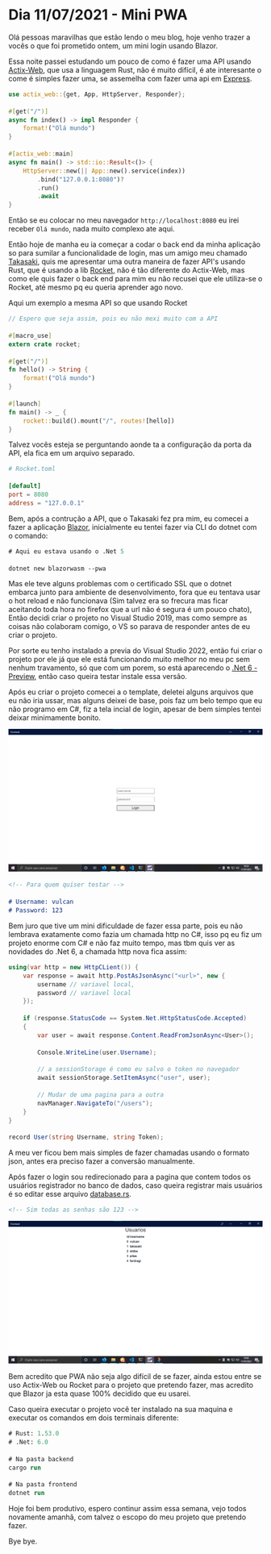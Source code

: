 # Dia 11/07/2021 - Mini PWA

Olá pessoas maravilhas que estão lendo o meu blog, hoje venho trazer a vocês o que foi prometido ontem, um mini login usando Blazor.

Essa noite passei estudando um pouco de como é fazer uma API usando [Actix-Web](https://github.com/actix/actix-web), que usa a linguagem Rust, não é muito difícil, é ate interesante o come é simples fazer uma, se assemelha com fazer uma api em [Express](https://github.com/expressjs/express).

```rust
use actix_web::{get, App, HttpServer, Responder};

#[get("/")]
async fn index() -> impl Responder {
    format!("Olá mundo")
}

#[actix_web::main]
async fn main() -> std::io::Result<()> {
    HttpServer::new(|| App::new().service(index))
        .bind("127.0.0.1:8080")?
        .run()
        .await
}
```

Então se eu colocar no meu navegador `http://localhost:8080` eu irei receber `Olá mundo`, nada muito complexo ate aqui.

Então hoje de manha eu ia começar a codar o back end da minha aplicação so para sumilar a funcionalidade de login, mas um amigo meu chamado [Takasaki](https://github.com/Takasakiii), quis me apresentar uma outra maneira de fazer API's usando Rust, que é usando a lib [Rocket](https://github.com/SergioBenitez/Rocket), não é tão diferente do Actix-Web, mas como ele quis fazer o back end para mim eu não recusei que ele utiliza-se o Rocket, até mesmo pq eu queria aprender ago novo.

Aqui um exemplo a mesma API so que usando Rocket

```rust
// Espero que seja assim, pois eu não mexi muito com a API

#[macro_use]
extern crate rocket;

#[get("/")]
fn hello() -> String {
    format!("Olá mundo")
}

#[launch]
fn main() -> _ {
    rocket::build().mount("/", routes![hello])
}
```

Talvez vocês esteja se perguntando aonde ta a configuração da porta da API, ela fica em um arquivo separado.

```toml
# Rocket.toml

[default]
port = 8080
address = "127.0.0.1"
```

Bem, após a contrução a API, que o Takasaki fez pra mim, eu comecei a fazer a aplicação [Blazor](https://dotnet.microsoft.com/apps/aspnet/web-apps/blazor), inicialmente eu tentei fazer via CLI do dotnet com o comando:

```ps
# Aqui eu estava usando o .Net 5

dotnet new blazorwasm --pwa
```

Mas ele teve alguns problemas com o certificado SSL que o dotnet embarca junto para ambiente de desenvolvimento, fora que eu tentava usar o hot reload e não funcionava (Sim talvez era so frecura mas ficar aceitando toda hora no firefox que a url não é segura é um pouco chato), Então decidi criar o projeto no Visual Studio 2019, mas como sempre as coisas não colaboram comigo, o VS so parava de responder antes de eu criar o projeto.

Por sorte eu tenho instalado a previa do Visual Studio 2022, então fui criar o projeto por ele já que ele está funcionando muito melhor no meu pc sem nenhum travamento, só que com um porem, so está aparecendo o [.Net 6 - Preview](https://dotnet.microsoft.com/download/dotnet/6.0), então caso queira testar instale essa versão.

Após eu criar o projeto comecei a o template, deletei alguns arquivos que eu não iria ussar, mas alguns deixei de base, pois faz um belo tempo que eu não programo em C#, fiz a tela incial de login, apesar de bem simples tentei deixar minimamente bonito.

![Login do PWA](images/Login.png)

```md
<!-- Para quem quiser testar -->

# Username: vulcan
# Password: 123
```

Bem juro que tive um mini dificuldade de fazer essa parte, pois eu não lembrava exatamente como fazia um chamada http no C#, isso pq eu fiz um projeto enorme com C# e não faz muito tempo, mas tbm quis ver as novidades do .Net 6, a chamada http nova fica assim:

```cs
using(var http = new HttpCLient()) {
    var response = await http.PostAsJsonAsync("<url>", new {
        username // variavel local,
        password // variavel local
    });

    if (response.StatusCode == System.Net.HttpStatusCode.Accepted)
    {
        var user = await response.Content.ReadFromJsonAsync<User>();

        Console.WriteLine(user.Username);

        // a sessionStorage é como eu salvo o token no navegador
        await sessionStorage.SetItemAsync("user", user);

        // Mudar de uma pagina para a outra
        navManager.NavigateTo("/users");
    }
}

record User(string Username, string Token);
```

A meu ver ficou bem mais simples de fazer chamadas usando o formato json, antes era preciso fazer a conversão manualmente.

Após fazer o login sou redirecionado para a pagina que contem todos os usuários registrador no banco de dados, caso queira registrar mais usuários é so editar esse arquivo [database.rs](backend/src/database.rs).

```md
<!-- Sim todas as senhas são 123 -->
```

![Lista de usuários](images/ListUsers.png)

Bem acredito que PWA não seja algo difícil de se fazer, ainda estou entre se uso Actix-Web ou Rocket para o projeto que pretendo fazer, mas acredito que Blazor ja esta quase 100% decidido que eu usarei.

Caso queira executar o projeto você ter instalado na sua maquina e executar os comandos em dois terminais diferente:

```ps
# Rust: 1.53.0
# .Net: 6.0

# Na pasta backend
cargo run

# Na pasta frontend
dotnet run
```

Hoje foi bem produtivo, espero continur assim essa semana, vejo todos novamente amanhã, com talvez o escopo do meu projeto que pretendo fazer.

Bye bye.
